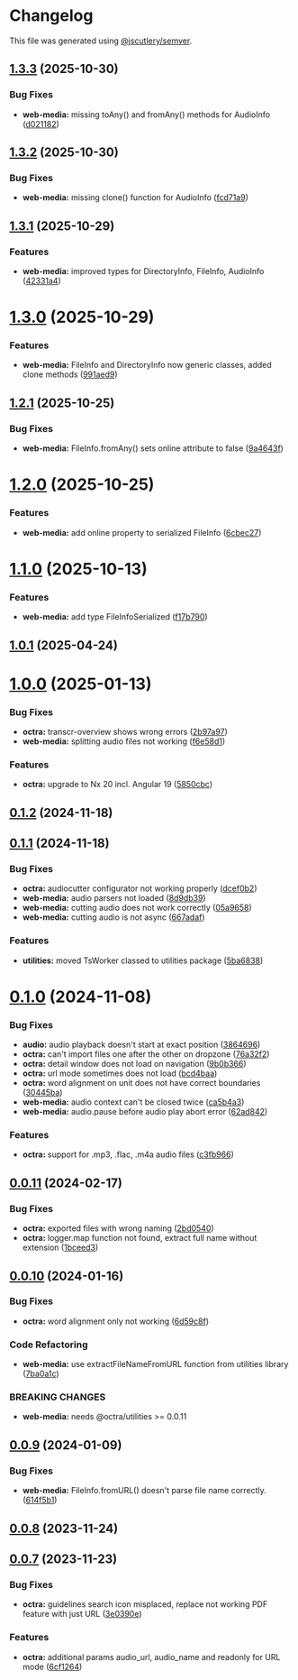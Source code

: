 # Changelog

This file was generated using [@jscutlery/semver](https://github.com/jscutlery/semver).

## [1.3.3](https://github.com/IPS-LMU/octra/compare/web-media-1.3.2...web-media-1.3.3) (2025-10-30)


### Bug Fixes

* **web-media:** missing toAny() and fromAny() methods for AudioInfo ([d021182](https://github.com/IPS-LMU/octra/commit/d021182b23ad00b8fc835b1a20adc195ad534e33))



## [1.3.2](https://github.com/IPS-LMU/octra/compare/web-media-1.3.1...web-media-1.3.2) (2025-10-30)


### Bug Fixes

* **web-media:** missing clone() function for AudioInfo ([fcd71a9](https://github.com/IPS-LMU/octra/commit/fcd71a96000bea556b98b390d56670a83a3579d0))



## [1.3.1](https://github.com/IPS-LMU/octra/compare/web-media-1.3.0...web-media-1.3.1) (2025-10-29)


### Features

* **web-media:** improved types for DirectoryInfo, FileInfo, AudioInfo ([42331a4](https://github.com/IPS-LMU/octra/commit/42331a47871ce5e33e0b8a6d3b6e47ae81f735ea))



# [1.3.0](https://github.com/IPS-LMU/octra/compare/web-media-1.2.1...web-media-1.3.0) (2025-10-29)


### Features

* **web-media:** FileInfo and DirectoryInfo now generic classes, added clone methods ([991aed9](https://github.com/IPS-LMU/octra/commit/991aed9d9b33644a1f149e02067aadb7d7470af2))



## [1.2.1](https://github.com/IPS-LMU/octra/compare/web-media-1.2.0...web-media-1.2.1) (2025-10-25)


### Bug Fixes

* **web-media:** FileInfo.fromAny() sets online attribute to false ([9a4643f](https://github.com/IPS-LMU/octra/commit/9a4643f00d13e2981ba8efbd879d32941476b71b))



# [1.2.0](https://github.com/IPS-LMU/octra/compare/web-media-1.1.0...web-media-1.2.0) (2025-10-25)


### Features

* **web-media:** add online property to serialized FileInfo ([6cbec27](https://github.com/IPS-LMU/octra/commit/6cbec27cd7ac5adcf977e72aa7c1d3ef15453c30))



# [1.1.0](https://github.com/IPS-LMU/octra/compare/web-media-1.0.1...web-media-1.1.0) (2025-10-13)


### Features

* **web-media:** add type FileInfoSerialized ([f17b790](https://github.com/IPS-LMU/octra/commit/f17b790ade62260c4093f26829bf6ea3c0124c9c))



## [1.0.1](https://github.com/IPS-LMU/octra/compare/web-media-1.0.0...web-media-1.0.1) (2025-04-24)



# [1.0.0](https://github.com/IPS-LMU/octra/compare/web-media-0.1.2...web-media-1.0.0) (2025-01-13)

### Bug Fixes

- **octra:** transcr-overview shows wrong errors ([2b97a97](https://github.com/IPS-LMU/octra/commit/2b97a976e2156b265b1661369e6ccaf6f90d5e3d))
- **web-media:** splitting audio files not working ([f6e58d1](https://github.com/IPS-LMU/octra/commit/f6e58d1d0ab6279f13b86ad9bd67db7a3281099c))

### Features

- **octra:** upgrade to Nx 20 incl. Angular 19 ([5850cbc](https://github.com/IPS-LMU/octra/commit/5850cbcb71a6664ca53e9a038443e913390910c3))

## [0.1.2](https://github.com/IPS-LMU/octra/compare/web-media-0.1.1...web-media-0.1.2) (2024-11-18)

## [0.1.1](https://github.com/IPS-LMU/octra/compare/web-media-0.1.0...web-media-0.1.1) (2024-11-18)

### Bug Fixes

- **octra:** audiocutter configurator not working properly ([dcef0b2](https://github.com/IPS-LMU/octra/commit/dcef0b24719eaff53ad1a0620fc6cb3cb87cdc8e))
- **web-media:** audio parsers not loaded ([8d9db39](https://github.com/IPS-LMU/octra/commit/8d9db39bc8039a76b3719433ed9190cc3be45a34))
- **web-media:** cutting audio does not work correctly ([05a9658](https://github.com/IPS-LMU/octra/commit/05a965874dd7785f311ef7f41f194daec1f0c09b))
- **web-media:** cutting audio is not async ([667adaf](https://github.com/IPS-LMU/octra/commit/667adaf84cf9885e095c736120d122403fc47d70))

### Features

- **utilities:** moved TsWorker classed to utilities package ([5ba6838](https://github.com/IPS-LMU/octra/commit/5ba68383aafa88cf9077f83e09cfdeff541fa66a))

# [0.1.0](https://github.com/IPS-LMU/octra/compare/web-media-0.0.11...web-media-0.1.0) (2024-11-08)

### Bug Fixes

- **audio:** audio playback doesn't start at exact position ([3864696](https://github.com/IPS-LMU/octra/commit/3864696296a70c8fc4bd7c9bee768ff8a781a4c4))
- **octra:** can't import files one after the other on dropzone ([76a32f2](https://github.com/IPS-LMU/octra/commit/76a32f268588a5bc60f119c8b5e3eb56a65332a7))
- **octra:** detail window does not load on navigation ([9b0b366](https://github.com/IPS-LMU/octra/commit/9b0b366d86323668ffae70a7e735ce1703e0a7c1))
- **octra:** url mode sometimes does not load ([bcd4baa](https://github.com/IPS-LMU/octra/commit/bcd4baae17a57ed6ae2271266eb535770a716909))
- **octra:** word alignment on unit does not have correct boundaries ([30445ba](https://github.com/IPS-LMU/octra/commit/30445ba1892b71bf1e259905e5e9a08a57106c6c))
- **web-media:** audio context can't be closed twice ([ca5b4a3](https://github.com/IPS-LMU/octra/commit/ca5b4a3c626001a88637e51b27a0fb82bdd51bfc))
- **web-media:** audio.pause before audio play abort error ([62ad842](https://github.com/IPS-LMU/octra/commit/62ad8426359e5cc43fb4476549d91b971bd472cc))

### Features

- **octra:** support for .mp3, .flac, .m4a audio files ([c3fb966](https://github.com/IPS-LMU/octra/commit/c3fb9667b8f83aba8a8bd6da52382a5b00c01f71))

## [0.0.11](https://github.com/IPS-LMU/octra/compare/web-media-0.0.10...web-media-0.0.11) (2024-02-17)

### Bug Fixes

- **octra:** exported files with wrong naming ([2bd0540](https://github.com/IPS-LMU/octra/commit/2bd05403b3cc8e7c1f6d7e0b647e378f2aa1996d))
- **octra:** logger.map function not found, extract full name without extension ([1bceed3](https://github.com/IPS-LMU/octra/commit/1bceed3e2755e91e78c4c95ad3f8cd098c09fdfd))

## [0.0.10](https://github.com/IPS-LMU/octra/compare/web-media-0.0.9...web-media-0.0.10) (2024-01-16)

### Bug Fixes

- **octra:** word alignment only not working ([6d59c8f](https://github.com/IPS-LMU/octra/commit/6d59c8f0c4b06902fe24741eb61a45a0028ac571))

### Code Refactoring

- **web-media:** use extractFileNameFromURL function from utilities library ([7ba0a1c](https://github.com/IPS-LMU/octra/commit/7ba0a1cd91d6eada9391a3fab6667613821088d9))

### BREAKING CHANGES

- **web-media:** needs @octra/utilities >= 0.0.11

## [0.0.9](https://github.com/IPS-LMU/octra/compare/web-media-0.0.8...web-media-0.0.9) (2024-01-09)

### Bug Fixes

- **web-media:** FileInfo.fromURL() doesn't parse file name correctly. ([614f5b1](https://github.com/IPS-LMU/octra/commit/614f5b11db3e97575809a6998f9f3769420ba509))

## [0.0.8](https://github.com/IPS-LMU/octra/compare/web-media-0.0.7...web-media-0.0.8) (2023-11-24)

## [0.0.7](https://github.com/IPS-LMU/octra/compare/web-media-0.0.6...web-media-0.0.7) (2023-11-23)

### Bug Fixes

- **octra:** guidelines search icon misplaced, replace not working PDF feature with just URL ([3e0390e](https://github.com/IPS-LMU/octra/commit/3e0390e4d8373c72774f862f46c618ac53404f09))

### Features

- **octra:** additional params audio_url, audio_name and readonly for URL mode ([6cf1264](https://github.com/IPS-LMU/octra/commit/6cf12649a7d1c987e522ede4719104876842111e))
